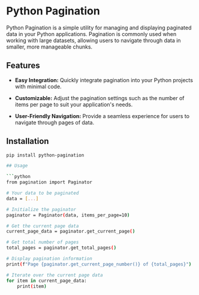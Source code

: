 # Python Pagination

Python Pagination is a simple utility for managing and displaying paginated data in your Python applications. Pagination is commonly used when working with large datasets, allowing users to navigate through data in smaller, more manageable chunks.

## Features

- **Easy Integration:** Quickly integrate pagination into your Python projects with minimal code.
  
- **Customizable:** Adjust the pagination settings such as the number of items per page to suit your application's needs.

- **User-Friendly Navigation:** Provide a seamless experience for users to navigate through pages of data.

## Installation

```bash
pip install python-pagination

## Usage

```python 
from pagination import Paginator

# Your data to be paginated
data = [...]

# Initialize the paginator
paginator = Paginator(data, items_per_page=10)

# Get the current page data
current_page_data = paginator.get_current_page()

# Get total number of pages
total_pages = paginator.get_total_pages()

# Display pagination information
print(f"Page {paginator.get_current_page_number()} of {total_pages}")

# Iterate over the current page data
for item in current_page_data:
    print(item)

